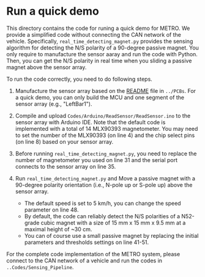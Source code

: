 # Run a quick demo
This directory contains the code for runing a quick demo for METRO.
We provide a simplified code without connecting the CAN network of the vehicle.
Specifically, `real_time_detecting_magnet.py` provides the sensing algorithm for detecting the N/S polarity of a 90-degree passive magnet.
You only require to manufacture the sensor aaray and run the code with Python.
Then, you can get the N/S polarity in real time when you sliding a passive magnet above the sensor array.

To run the code correctly, you need to do following steps.

1. Manufacture the sensor array based on the [README](../PCBs/README.md) file in `../PCBs`.
For a quick demo, you can only build the MCU and one segment of the sensor array (e.g., "LeftBar1").

2. Compile and upload `Codes/Arduino/ReadSensor/ReadSensor.ino` to the sensor array with Arduino IDE. 
Note that the default code is implemented with a total of 14 MLX90393 magnetometer. 
You may need to set the number of the MLX90393 (on line 4) and the chip select pins (on line 8) based on your sensor array.

3. Before running `real_time_detecting_magnet.py`, you need to replace the number of magnetometer you used on line 31 and the serial port connects to the sensor array on line 35.

4. Run `real_time_detecting_magnet.py` and Move a passive magnet with a 90-degree polarity orientation (i.e., N-pole up or S-pole up) above the sensor array.
    - The default speed is set to 5 km/h, you can change the speed parameter on line 48. 
    - By default, the code can reliably detect the N/S polarities of a N52-grade cubic magnet with a size of 15 mm x 15 mm x 9.5 mm at a maximal height of ~30 cm.
    - You can of course use a small passive magnet by replacing the initial parameters and thresholds settings on line 41-51.

For the complete code implementation of the METRO system, please connect to the CAN network of a vehicle and run the codes in `..Codes/Sensing_Pipeline`.